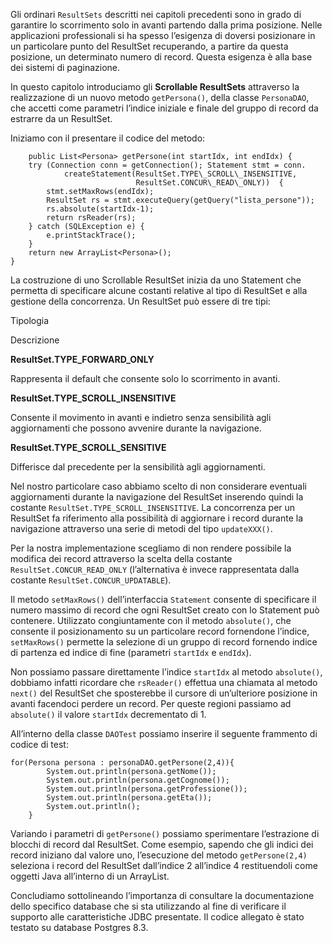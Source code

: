 Gli ordinari `ResultSets` descritti nei capitoli precedenti sono in grado di garantire lo scorrimento solo in avanti partendo dalla prima posizione. Nelle applicazioni professionali si ha spesso l’esigenza di doversi posizionare in un particolare punto del ResultSet recuperando, a partire da questa posizione, un determinato numero di record. Questa esigenza è alla base dei sistemi di paginazione.

In questo capitolo introduciamo gli **Scrollable ResultSets** attraverso la realizzazione di un nuovo metodo `getPersona()`, della classe `PersonaDAO`, che accetti come parametri l’indice iniziale e finale del gruppo di record da estrarre da un ResultSet.

Iniziamo con il presentare il codice del metodo:

     	public List<Persona> getPersone(int startIdx, int endIdx) {
		try (Connection conn = getConnection(); Statement stmt = conn.
				createStatement(ResultSet.TYPE\_SCROLL\_INSENSITIVE, 
								ResultSet.CONCUR\_READ\_ONLY))  {
			stmt.setMaxRows(endIdx);
			ResultSet rs = stmt.executeQuery(getQuery("lista_persone"));
			rs.absolute(startIdx-1);
			return rsReader(rs);
		} catch (SQLException e) {
			e.printStackTrace();
		}
		return new ArrayList<Persona>();
	}

La costruzione di uno Scrollable ResultSet inizia da uno Statement che permetta di specificare alcune costanti relative al tipo di ResultSet e alla gestione della concorrenza. Un ResultSet può essere di tre tipi:

Tipologia

Descrizione

**ResultSet.TYPE\_FORWARD\_ONLY**

Rappresenta il default che consente solo lo scorrimento in avanti.

**ResultSet.TYPE\_SCROLL\_INSENSITIVE**

Consente il movimento in avanti e indietro senza sensibilità agli aggiornamenti che possono avvenire durante la navigazione.

**ResultSet.TYPE\_SCROLL\_SENSITIVE**

Differisce dal precedente per la sensibilità agli aggiornamenti.

Nel nostro particolare caso abbiamo scelto di non considerare eventuali aggiornamenti durante la navigazione del ResultSet inserendo quindi la costante `ResultSet.TYPE_SCROLL_INSENSITIVE`. La concorrenza per un ResultSet fa riferimento alla possibilità di aggiornare i record durante la navigazione attraverso una serie di metodi del tipo `updateXXX()`.

Per la nostra implementazione scegliamo di non rendere possibile la modifica dei record attraverso la scelta della costante `ResultSet.CONCUR_READ_ONLY` (l’alternativa è invece rappresentata dalla costante `ResultSet.CONCUR_UPDATABLE`).

Il metodo `setMaxRows()` dell’interfaccia `Statement` consente di specificare il numero massimo di record che ogni ResultSet creato con lo Statement può contenere. Utilizzato congiuntamente con il metodo `absolute()`, che consente il posizionamento su un particolare record fornendone l’indice, `setMaxRows()` permette la selezione di un gruppo di record fornendo indice di partenza ed indice di fine (parametri `startIdx` e `endIdx`).

Non possiamo passare direttamente l’indice `startIdx` al metodo `absolute()`, dobbiamo infatti ricordare che `rsReader()` effettua una chiamata al metodo `next()` del ResultSet che sposterebbe il cursore di un’ulteriore posizione in avanti facendoci perdere un record. Per queste regioni passiamo ad `absolute()` il valore `startIdx` decrementato di 1.

All’interno della classe `DAOTest` possiamo inserire il seguente frammento di codice di test:

	for(Persona persona : personaDAO.getPersone(2,4)){
            System.out.println(persona.getNome());
            System.out.println(persona.getCognome());
            System.out.println(persona.getProfessione());
            System.out.println(persona.getEta());
            System.out.println();
        }
    
    

Variando i parametri di `getPersone()` possiamo sperimentare l’estrazione di blocchi di record dal ResultSet. Come esempio, sapendo che gli indici dei record iniziano dal valore uno, l’esecuzione del metodo `getPersone(2,4)` seleziona i record del ResultSet dall’indice 2 all’indice 4 restituendoli come oggetti Java all’interno di un ArrayList.

Concludiamo sottolineando l’importanza di consultare la documentazione dello specifico database che si sta utilizzando al fine di verificare il supporto alle caratteristiche JDBC presentate. Il codice allegato è stato testato su database Postgres 8.3.